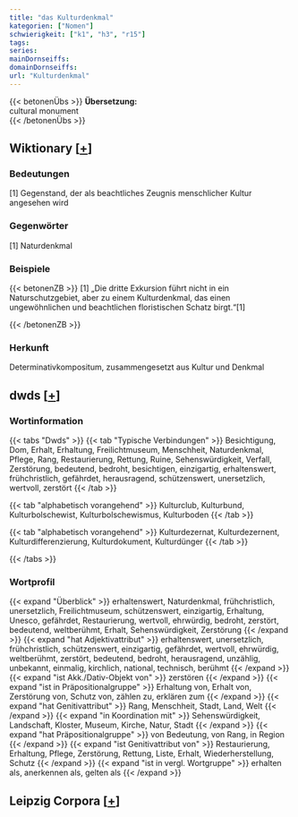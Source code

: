 ```yaml
---
title: "das Kulturdenkmal"
kategorien: ["Nomen"]
schwierigkeit: ["k1", "h3", "r15"]
tags:
series:
mainDornseiffs:
domainDornseiffs:
url: "Kulturdenkmal"
---
```


{{< betonenÜbs >}}
**Übersetzung:**  
cultural monument  
{{< /betonenÜbs >}}

## Wiktionary [[+](https://de.wiktionary.org/wiki/Kulturdenkmal)]

### Bedeutungen
[1] Gegenstand, der als beachtliches Zeugnis menschlicher Kultur angesehen wird  

### Gegenwörter
[1] Naturdenkmal  

### Beispiele
{{< betonenZB >}}
[1] „Die dritte Exkursion führt nicht in ein Naturschutzgebiet, aber zu einem Kulturdenkmal, das einen ungewöhnlichen und beachtlichen floristischen Schatz birgt.“[1]  

{{< /betonenZB >}}
### Herkunft
Determinativkompositum, zusammengesetzt aus Kultur und Denkmal  



## dwds [[+](https://www.dwds.de/wb/Kulturdenkmal)]

### Wortinformation
{{< tabs "Dwds" >}}
{{< tab "Typische Verbindungen" >}}
Besichtigung, Dom, Erhalt, Erhaltung, Freilichtmuseum, Menschheit, Naturdenkmal, Pflege, Rang, Restaurierung, Rettung, Ruine, Sehenswürdigkeit, Verfall, Zerstörung, bedeutend, bedroht, besichtigen, einzigartig, erhaltenswert, frühchristlich, gefährdet, herausragend, schützenswert, unersetzlich, wertvoll, zerstört
{{< /tab >}}

{{< tab "alphabetisch vorangehend" >}}
Kulturclub, Kulturbund, Kulturbolschewist, Kulturbolschewismus, Kulturboden
{{< /tab >}}

{{< tab "alphabetisch vorangehend" >}}
Kulturdezernat, Kulturdezernent, Kulturdifferenzierung, Kulturdokument, Kulturdünger
{{< /tab >}}

{{< /tabs >}}

### Wortprofil
{{< expand "Überblick" >}} erhaltenswert, Naturdenkmal, frühchristlich, unersetzlich, Freilichtmuseum, schützenswert, einzigartig, Erhaltung, Unesco, gefährdet, Restaurierung, wertvoll, ehrwürdig, bedroht, zerstört, bedeutend, weltberühmt, Erhalt, Sehenswürdigkeit, Zerstörung {{< /expand >}}
{{< expand "hat Adjektivattribut" >}} erhaltenswert, unersetzlich, frühchristlich, schützenswert, einzigartig, gefährdet, wertvoll, ehrwürdig, weltberühmt, zerstört, bedeutend, bedroht, herausragend, unzählig, unbekannt, einmalig, kirchlich, national, technisch, berühmt {{< /expand >}}
{{< expand "ist Akk./Dativ-Objekt von" >}} zerstören {{< /expand >}}
{{< expand "ist in Präpositionalgruppe" >}} Erhaltung von, Erhalt von, Zerstörung von, Schutz von, zählen zu, erklären zum {{< /expand >}}
{{< expand "hat Genitivattribut" >}} Rang, Menschheit, Stadt, Land, Welt {{< /expand >}}
{{< expand "in Koordination mit" >}} Sehenswürdigkeit, Landschaft, Kloster, Museum, Kirche, Natur, Stadt {{< /expand >}}
{{< expand "hat Präpositionalgruppe" >}} von Bedeutung, von Rang, in Region {{< /expand >}}
{{< expand "ist Genitivattribut von" >}} Restaurierung, Erhaltung, Pflege, Zerstörung, Rettung, Liste, Erhalt, Wiederherstellung, Schutz {{< /expand >}}
{{< expand "ist in vergl. Wortgruppe" >}} erhalten als, anerkennen als, gelten als {{< /expand >}}

## Leipzig Corpora [[+](https://corpora.uni-leipzig.de/en/res?word=Kulturdenkmal&corpusId=deu_newscrawl-public_2018)]

